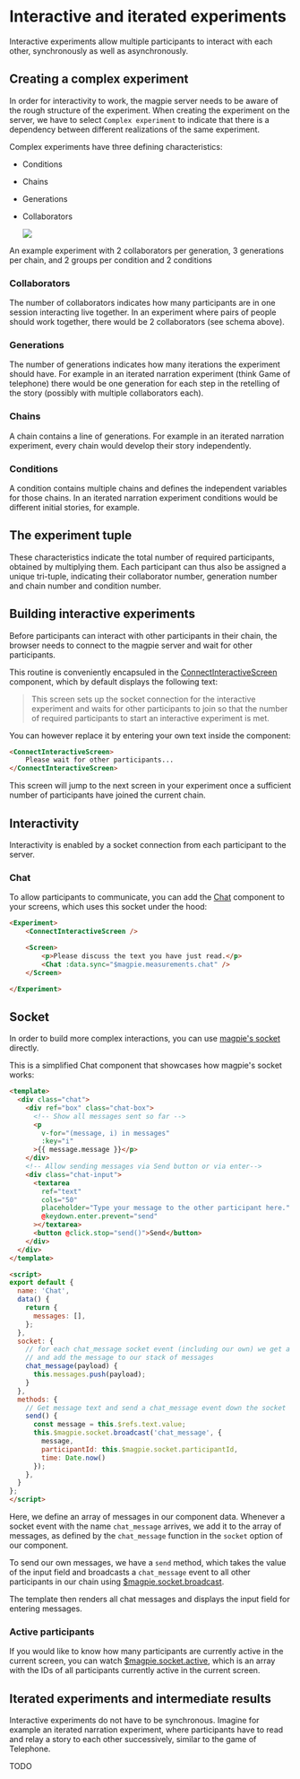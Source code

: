 # Interactive and iterated experiments
Interactive experiments allow multiple participants to interact with each other, synchronously as well as asynchronously.

## Creating a complex experiment
In order for interactivity to work, the magpie server needs to be aware of the rough structure of the experiment.
When creating the experiment on the server, we have to select `Complex experiment` to indicate that there is a dependency
between different realizations of the same experiment.

Complex experiments have three defining characteristics:

* Conditions
* Chains
* Generations
* Collaborators

  <img src="/images/getting_started/complex-experiments.png" />
An example experiment with 2 collaborators per generation, 3 generations per chain, and 2 groups per condition and 2 conditions

### Collaborators
The number of collaborators indicates how many participants are in one session interacting live together. In an experiment where
pairs of people should work together, there would be 2 collaborators (see schema above).

### Generations
The number of generations indicates how many iterations the experiment should have. For example in an iterated narration
experiment (think Game of telephone) there would be one generation for each step in the retelling of the story (possibly with multiple collaborators each).

### Chains
A chain contains a line of generations. For example in an iterated narration experiment, every chain would develop their story independently.

### Conditions
A condition contains multiple chains and defines the independent variables for those chains. In an iterated narration experiment
conditions would be different initial stories, for example.

## The experiment tuple
These characteristics indicate the total number of required participants, obtained by multiplying them. Each participant
can thus also be assigned a unique tri-tuple, indicating their collaborator number, generation number and chain number and condition number.

## Building interactive experiments
Before participants can interact with other participants in their chain, the browser needs to connect to the magpie server
and wait for other participants.

This routine is conveniently encapsuled in the [ConnectInteractiveScreen](https://magpie-reference.netlify.app/#connectinteractivescreen)
component, which by default displays the following text:

> This screen sets up the socket connection for the interactive experiment and waits for other
> participants to join so that the number of required participants to start an interactive experiment is met. 

You can however replace it by entering your own text inside the component:

```html
<ConnectInteractiveScreen>
    Please wait for other participants...
</ConnectInteractiveScreen>
```

This screen will jump to the next screen in your experiment once a sufficient number of participants have joined the current chain.

## Interactivity
Interactivity is enabled by a socket connection from each participant to the server.

### Chat
To allow participants to communicate, you can add the [Chat](https://magpie-reference.netlify.app/#chat) component
to your screens, which uses this socket under the hood:

```html
<Experiment>
    <ConnectInteractiveScreen />

    <Screen>
        <p>Please discuss the text you have just read.</p>
        <Chat :data.sync="$magpie.measurements.chat" />
    </Screen>

</Experiment>
```

## Socket
In order to build more complex interactions, you can use [magpie's socket](https://magpie-reference.netlify.app/#Socket)
directly.

This is a simplified Chat component that showcases how magpie's socket works:

```html
<template>
  <div class="chat">
    <div ref="box" class="chat-box">
      <!-- Show all messages sent so far -->
      <p
        v-for="(message, i) in messages"
        :key="i"
      >{{ message.message }}</p>
    </div>
    <!-- Allow sending messages via Send button or via enter-->
    <div class="chat-input">
      <textarea
        ref="text"
        cols="50"
        placeholder="Type your message to the other participant here."
        @keydown.enter.prevent="send"
      ></textarea>
      <button @click.stop="send()">Send</button>
    </div>
  </div>
</template>

<script>
export default {
  name: 'Chat',
  data() {
    return {
      messages: [],
    };
  },
  socket: {
    // for each chat_message socket event (including our own) we get a callback
    // and add the message to our stack of messages
    chat_message(payload) {
      this.messages.push(payload);
    }
  },
  methods: {
    // Get message text and send a chat_message event down the socket
    send() {
      const message = this.$refs.text.value;
      this.$magpie.socket.broadcast('chat_message', {
        message,
        participantId: this.$magpie.socket.participantId,
        time: Date.now()
      });
    },
  }
};
</script>
```

Here, we define an array of messages in our component data. Whenever a socket event with the name `chat_message` arrives, we add
it to the array of messages, as defined by the `chat_message` function in the `socket` option of our component.

To send our own messages, we have a `send` method, which takes the value of the input field and broadcasts a `chat_message` event
to all other participants in our chain using [$magpie.socket.broadcast](https://magpie-reference.netlify.app/#Socket+broadcast).

The template then renders all chat messages and displays the input field for entering messages.

### Active participants
If you would like to know how many participants are currently active in the current screen, you can watch
[$magpie.socket.active](https://magpie-reference.netlify.app/#Socket+active), which is an array with the IDs of all participants currently
active in the current screen.

## Iterated experiments and intermediate results
Interactive experiments do not have to be synchronous.
Imagine for example an iterated narration experiment, where participants have to read and relay a story to each other
successively, similar to the game of Telephone.

TODO

